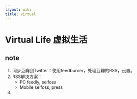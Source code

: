 ```yaml
---
layout: wiki
title: virtual
---
```


# Virtual Life 虚拟生活

## note
1. 同步豆瓣到Twitter：使用feedburner，处理豆瓣的RSS，设置。
2. RSS解决方案：
   - PC feedly, selfoss
   - Mobile selfoss, press
3. 